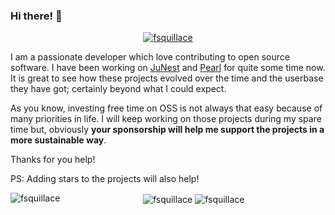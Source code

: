 ### Hi there! 👋

<!--
**fsquillace/fsquillace** is a ✨ _special_ ✨ repository because its `README.md` (this file) appears on your GitHub profile.

Here are some ideas to get you started:

- 🔭 I’m currently working on ...
- 🌱 I’m currently learning ...
- 👯 I’m looking to collaborate on ...
- 🤔 I’m looking for help with ...
- 💬 Ask me about ...
- 📫 How to reach me: ...
- 😄 Pronouns: ...
- ⚡ Fun fact: ...
-->

<p align="center"> <a href="https://github.com/ryo-ma/github-profile-trophy"><img src="https://github-profile-trophy.vercel.app/?username=fsquillace" alt="fsquillace" /></a> </p>

I am a passionate developer which love contributing to open source software. I have been working on [JuNest](https://github.com/fsquillace/junest) and [Pearl](https://github.com/pearl-core/pearl) for quite some time now. It is great to see how these projects evolved over the time and the userbase they have got; certainly beyond what I could expect.

As you know, investing free time on OSS is not always that easy because of many priorities in life. I will keep working on those projects during my spare time but, obviously **your sponsorship will help me support the projects in a more sustainable way**.

Thanks for you help!

PS: Adding stars to the projects will also help!


<p align="center">
  <img align="center" src="https://github-readme-stats.vercel.app/api?username=fsquillace&show_icons=true&locale=en" alt="fsquillace" />
  <img align="left" src="https://github-readme-stats.vercel.app/api/top-langs?username=fsquillace&show_icons=true&locale=en&layout=compact" alt="fsquillace" />
  <img align="center" src="https://github-readme-streak-stats.herokuapp.com/?user=fsquillace&" alt="fsquillace" />
</p>
